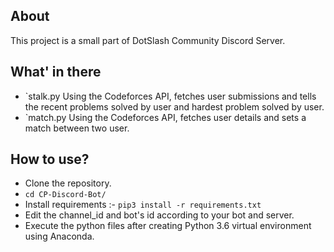 ## About
This project is a small part of DotSlash Community Discord Server.

## What' in there
- `stalk.py Using the Codeforces API, fetches user submissions and tells the recent problems solved by user and hardest problem solved by user.
- `match.py Using the Codeforces API, fetches user details and sets a match between two user.

## How to use?
- Clone the repository.
- `cd CP-Discord-Bot/`
- Install requirements :- `pip3 install -r requirements.txt`
- Edit the channel_id and bot's id according to your bot and server.
- Execute the python files after creating Python 3.6 virtual environment using Anaconda.
